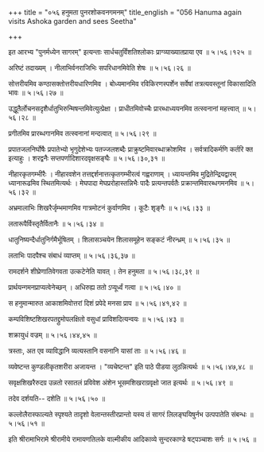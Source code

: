 +++
title = "०५६ हनुमता पुनरशोकवनगमनम्"
title_english = "056 Hanuma again visits Ashoka garden and sees Seetha"

+++


इत आरभ्य "पुनर्मध्येन सागरम्" इत्यन्ताः सार्धचतुर्विंशतिश्लोकाः
प्राग्व्याख्यातप्राया एव  ॥  ५।५६।१२५  ॥   

  

अरिष्टं तदाख्यम् । नीलाभिर्वनराजिभिः सपरिधानमिवेति शेषः  ॥  ५।५६।२६  ॥   

  

सोत्तरीयमिव कण्ठासक्तोत्तरीयधारिणमिव । बोध्यमानमिव रविकिरणस्पर्शेन
सर्वेषां तत्रत्यवस्तूनां विकासादिति भावः  ॥  ५।५६।२७  ॥   

  

उद्धूतैर्लोचनसदृशैर्धातुभिरुन्मिषन्तमिवेत्युत्प्रेक्षा ।
प्राधीतमिवोच्चैः प्रारब्धाध्ययनमिव तत्स्वनानां महत्त्वात्  ॥  ५।५६।२८
 ॥   

  

प्रगीतमिव प्रारब्धगानमिव तत्स्वनानां मन्दत्वात्  ॥  ५।५६।२९  ॥   

  

प्रपातजलनिर्घोषैः प्रपातेभ्यो भृगुदेशेभ्यः पतज्जलशब्दैः
प्राक्रुष्टमिवारब्धाक्रोशमिव । सर्वत्रादिकर्मणि कर्तरि क्त इत्याहुः ।
शरद्वनैः सप्तपर्णादिशारदवृक्षसङ्घैः  ॥  ५।५६।३०,३१  ॥   

  

नीहारकृतगम्भीरैः । नीहारवशेन तत्तद्दर्शनात्तत्कृतगम्भीरत्वं गह्वराणाम् ।
ध्यायन्तमिव मुद्रितेन्द्रियद्वारम् ध्यानारूढमिव स्थितमित्यर्थः । मेघपादा
मेघप्ररोहास्तन्निभैः पादैः प्रत्यन्तपर्वतैः प्रक्रान्तमिवारब्धगमनमिव  ॥ 
५।५६।३२  ॥   

  

अभ्रमालाभिः शिखरैर्जृम्भमाणमिव गात्रमोटनं कुर्वाणमिव । कूटैः शृङ्गैः  ॥ 
५।५६।३३  ॥   

  

लतारूपैर्विस्तृतैर्वितानैः  ॥  ५।५६।३४  ॥   

  

धातुनिष्यन्दैर्धातुनिर्गमैर्भूषितम् । शिलासञ्चयेन शिलासमूहेन सङ्कटं
नीरन्ध्रम्  ॥  ५।५६।३५  ॥   

  

लताभिः पादपैश्च संबाधं व्याप्तम्  ॥  ५।५६।३६,३७  ॥   

  

रामदर्शने शीघ्रेणातिवेगवता उत्कटेनेति यावत् । तेन हनुमता  ॥ 
५।५६।३८,३९ ॥   

  

प्रार्थयन्गमनप्राप्यत्वेनेच्छन् । अधिरुह्य ततो ऽप्यूर्ध्वं गत्वा  ॥ 
५।५६।४०  ॥   

  

स हनुमान्मारुत आकाशमिवोत्तरां दिशं प्रपेदे मनसा प्राप  ॥  ५।५६।४१,४२  ॥   

  

कम्पविशिष्टशिखरपतद्द्रुमोपलक्षितो वसुधां प्राविशदित्यन्वयः  ॥  ५।५६।४३
 ॥   

  

शक्रायुधं वज्रम्  ॥  ५।५६।४४,४५  ॥   

  

त्रस्ताः, अत एव व्याविद्धानि व्यत्यस्तानि वसनानि यासां ताः  ॥  ५।५६।४६
 ॥   

  

व्यवेष्टन्त कुण्डलीकृतशरीरा अजायन्त । "व्यचेष्टन्त" इति पाठे पीडया
लुठन्नित्यर्थः  ॥  ५।५६।४७,४८  ॥   

  

सवृक्षशिखरैरुदग्र उन्नतो रसातलं प्रविवेश अंशेन भूसमशिखराग्रवृक्षो जात
इत्यर्थः  ॥  ५।५६।४९  ॥   

  

तदेव दर्शयति-- दशेति  ॥  ५।५६।५०  ॥   

  

कल्लोलैरास्फाल्यते स्पृश्यते तादृशो वेलान्तस्तीरप्रान्तो यस्य तं सागरं
लिलङ्घयिषुर्नभ उत्पपातेति संबन्धः  ॥  ५।५६।५१  ॥   

  

इति श्रीरामाभिरामे श्रीरामीये रामायणतिलके वाल्मीकीय आदिकाव्ये
सुन्दरकाण्डे षट्पञ्चाशः सर्गः  ॥  ५।५६  ॥   

  


